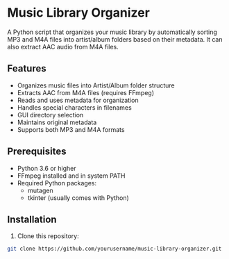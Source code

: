 # Music Library Organizer

A Python script that organizes your music library by automatically sorting MP3 and M4A files into artist/album folders based on their metadata. It can also extract AAC audio from M4A files.

## Features

- Organizes music files into Artist/Album folder structure
- Extracts AAC from M4A files (requires FFmpeg)
- Reads and uses metadata for organization
- Handles special characters in filenames
- GUI directory selection
- Maintains original metadata
- Supports both MP3 and M4A formats

## Prerequisites

- Python 3.6 or higher
- FFmpeg installed and in system PATH
- Required Python packages:
  - mutagen
  - tkinter (usually comes with Python)

## Installation

1. Clone this repository:
```bash
git clone https://github.com/yourusername/music-library-organizer.git
